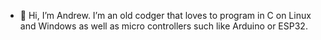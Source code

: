 - 👋 Hi, I’m Andrew.
I’m an old codger that loves to program in C on Linux and Windows as well as micro controllers such like Arduino or ESP32.

<!---
stroebea/stroebea is a ✨ special ✨ repository because its `README.md` (this file) appears on your GitHub profile.
You can click the Preview link to take a look at your changes.
--->
